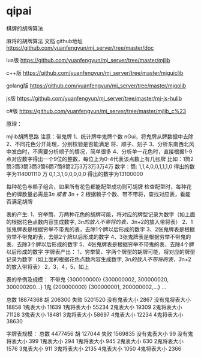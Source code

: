 # qipai
棋牌的胡牌算法

麻将的胡牌算法
文档 github地址 https://github.com/yuanfengyun/mj_server/tree/master/doc

lua版 https://github.com/yuanfengyun/mj_server/tree/master/mjlib

c++版 https://github.com/yuanfengyun/mj_server/tree/master/mjguiclib

golang版 https://github.com/yuanfengyun/mj_server/tree/master/mjgolib

js版 https://github.com/yuanfengyun/mj_server/tree/master/mj-js-hulib

c#版 https://github.com/yuanfengyun/mj_server/tree/master/mjlib_c%23


原理：

mjlib胡牌思路 注意：带鬼牌
1、统计牌中鬼牌个数 nGui，将鬼牌从牌数据中去除
2、不同花色分开处理，分别校验是否能满足 将、顺子、刻子
3、分析东南西北风中发白时，不需要分析顺子的情况，简单很多
4、分析单一花色时，直接根据1-9点对应数字得出一个9位的整数，每位上为0-4代表该点数上有几张牌
比如：1筒2筒3筒3筒3筒3筒6筒7筒8筒2万3万3万3万4万
数字：筒: 1,1,4,0,0,1,1,1,0 得出的数字为114001110
万 0,1,3,1,0,0,0,0,0 得出的数字为13100000
 
每种花色与赖子组合，如果所有花色都能配型成功则可胡牌
检查配型时，每种花色的牌数量必需是3*n 或者 3*n + 2
根据赖子个数、带不带将，查找对应表，看能否满足胡牌
 
表的产生:
1、穷举筒、万两种花色的胡牌可能，将对应的牌型记录为数字（如上面的根据花色点数内容生成数字, 3*n的放入不带将的表，3*n+2的放入带将表）
2、1张鬼牌表是根据穷举不带鬼的表，去除1个牌以后形成的数字
3、2张鬼牌表是根据穷举不带鬼的表，去除2个牌以后形成的数字
4、3张鬼牌表是根据穷举不带鬼的表，去除3个牌以后形成的数字
5、4张鬼牌表是根据穷举不带鬼的表，去除4个牌以后形成的数字
字牌表产出：
1、穷举筒、字两个牌型的胡牌可能，将对应的牌型记录为数字（如上面的根据花色点数内容生成数字, 3*n的放入不带将的表，3*n+2的放入带将表）
2，3，4，5，如上
 
表的举例及规模：
不带鬼 {300000000} {300000002, 300000020, 300000200...}
1鬼 {200000000} {300000001, 200000002,...}
...
 
总数 18874368
胡 206300
失败 5201520
没有鬼表大小 2867
没有鬼将表大小 18858
1鬼表大小 11639
1鬼将表大小 55234
2鬼表大小 19309
2鬼将表大小 71128
3鬼表大小 18481
3鬼将表大小 58697
4鬼表大小 12234
4鬼将表大小 38630
 
字牌表规模：
总数 4477456
胡 127044
失败 1569835
没有鬼表大小 99
没有鬼将表大小 399
1鬼表大小 294
1鬼将表大小 945
2鬼表大小 630
2鬼将表大小 1576
3鬼表大小 911
3鬼将表大小 2135
4鬼表大小 1050
4鬼将表大小 2366
